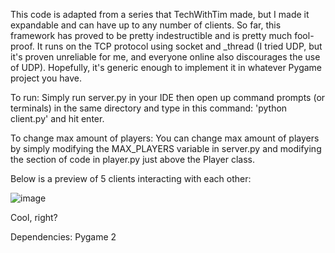 This code is adapted from a series that TechWithTim made, but I made it expandable and can have up to any number of clients. So far, this framework has proved to be pretty indestructible and is pretty much fool-proof. It runs on the TCP protocol using socket and _thread (I tried UDP, but it's proven unreliable for me, and everyone online also discourages the use of UDP). Hopefully, it's generic enough to implement it in whatever Pygame project you have.

To run:
Simply run server.py in your IDE then open up command prompts (or terminals) in the same directory and type in this command: 'python client.py' and hit enter.

To change max amount of players:
You can change max amount of players by simply modifying the MAX_PLAYERS variable in server.py and modifying the section of code in player.py just above the Player class.

Below is a preview of 5 clients interacting with each other:

![image](https://github.com/Stormwrecker/pygame-multiplayer-framework/assets/109243857/c5070339-9132-49b8-9356-62c9464ee821)

Cool, right?

Dependencies:
Pygame 2
